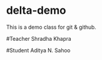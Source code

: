 # delta-demo
This is a demo class for git &amp; github.

#Teacher 
Shradha Khapra

#Student
Aditya N. Sahoo

